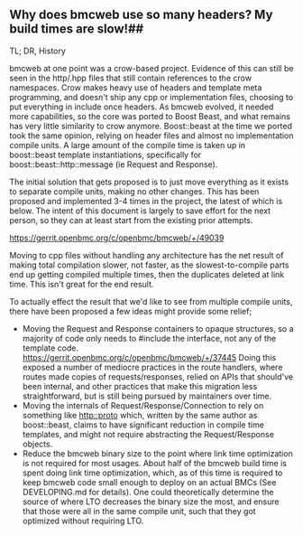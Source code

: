 ## Why does bmcweb use so many headers?  My build times are slow!##

TL; DR, History

bmcweb at one point was a crow-based project.  Evidence of this can still be
seen in the http/.hpp files that still contain references to the crow
namespaces.  Crow makes heavy use of headers and template meta programming, and
doesn't ship any cpp or implementation files, choosing to put everything in
include once headers.  As bmcweb evolved, it needed more capabilities, so the
core was ported to Boost Beast, and what remains has very little similarity to
crow anymore.  Boost::beast at the time we ported took the same opinion,
relying on header files and almost no implementation compile units.  A large
amount of the compile time is taken up in boost::beast template instantiations,
specifically for boost::beast::http::message (ie Request and Response).

The initial solution that gets proposed is to just move everything as it exists
to separate compile units, making no other changes.  This has been proposed and
implemented 3-4 times in the project, the latest of which is below.  The intent
of this document is largely to save effort for the next person, so they can at
least start from the existing prior attempts.

https://gerrit.openbmc.org/c/openbmc/bmcweb/+/49039

Moving to cpp files without handling any architecture has the net result of
making total compilation slower, not faster, as the slowest-to-compile parts end
up getting compiled multiple times, then the duplicates deleted at link time.
This isn't great for the end result.

To actually effect the result that we'd like to see from multiple compile units,
there have been proposed a few ideas might provide some relief;

- Moving the Request and Response containers to opaque structures, so a majority
  of code only needs to #include the interface, not any of the template code.
   https://gerrit.openbmc.org/c/openbmc/bmcweb/+/37445
   Doing this exposed a number of mediocre practices in the route handlers,
   where routes made copies of requests/responses, relied on APIs that should've
   been internal, and other practices that make this migration less
   straightforward, but is still being pursued by maintainers over time.
- Moving the internals of Request/Response/Connection to rely on something like
  [http::proto](https://github.com/CPPAlliance/http_proto) which, written by the
  same author as boost::beast, claims to have significant reduction in compile
  time templates, and might not require abstracting the Request/Response
  objects.
- Reduce the bmcweb binary size to the point where link time optimization is not
  required for most usages.  About half of the bmcweb build time is spent doing
  link time optimization, which, as of this time is required to keep bmcweb code
  small enough to deploy on an actual BMCs (See DEVELOPING.md for details).
  One could theoretically determine the source of where LTO decreases the binary
  size the most, and ensure that those were all in the same compile unit, such
  that they got optimized without requiring LTO.
